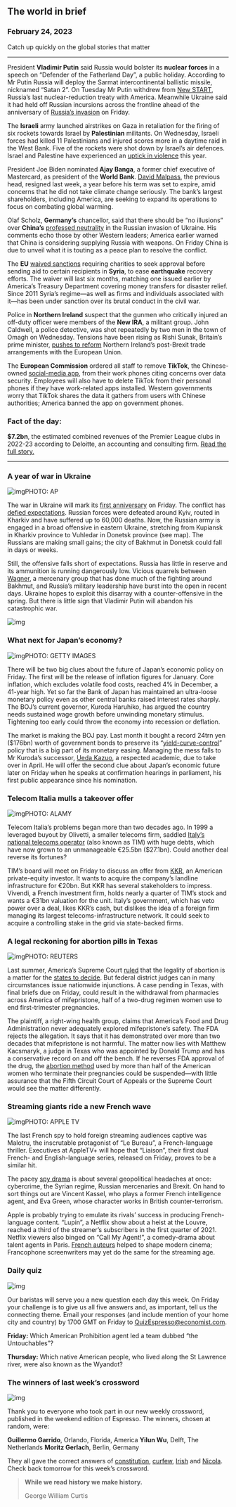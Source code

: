 ## The world in brief

### **February 24, 2023**

Catch up quickly on the global stories that matter

------

President **Vladimir Putin** said Russia would bolster its **nuclear forces** in a speech on “Defender of the Fatherland Day”, a public holiday. According to Mr Putin Russia will deploy the Sarmat intercontinental ballistic missile, nicknamed “Satan 2”. On Tuesday Mr Putin withdrew from [New START](https://www.economist.com/europe/2023/02/21/vladimir-putin-pulls-russia-out-of-its-last-nuclear-arms-control-treaty), Russia’s last nuclear-reduction treaty with America. Meanwhile Ukraine said it had held off Russian incursions across the frontline ahead of the anniversary of [Russia’s invasion](https://www.economist.com/leaders/2023/02/23/how-to-win-the-hot-war-in-ukraine-and-the-cold-war-that-will-follow-it) on Friday.

The **Israeli** army launched airstrikes on Gaza in retaliation for the firing of six rockets towards Israel by **Palestinian** militants. On Wednesday, Israeli forces had killed 11 Palestinians and injured scores more in a daytime raid in the West Bank. Five of the rockets were shot down by Israel’s air defences. Israel and Palestine have experienced an [uptick in violence](https://www.economist.com/middle-east-and-africa/2022/11/10/a-netanyahu-government-may-raise-the-temperature-in-a-boiling-west-bank) this year.

President Joe Biden nominated **Ajay Banga**, a former chief executive of Mastercard, as president of the **World Bank**. [David Malpass](https://www.economist.com/finance-and-economics/2023/02/16/the-world-banks-embattled-chief-steps-down), the previous head, resigned last week, a year before his term was set to expire, amid concerns that he did not take climate change seriously. The bank’s largest shareholders, including America, are seeking to expand its operations to focus on combating global warming.

Olaf Scholz, **Germany’s** chancellor, said that there should be “no illusions” over **China’s** [professed neutrality](https://www.economist.com/china/2023/02/20/the-conflict-in-ukraine-risks-inflaming-the-sino-american-rivalry) in the Russian invasion of Ukraine. His comments echo those by other Western leaders; America earlier warned that China is considering supplying Russia with weapons. On Friday China is due to unveil what it is touting as a peace plan to resolve the conflict.

The **EU** [waived sanctions](https://www.economist.com/middle-east-and-africa/2023/02/16/bashar-al-assad-does-not-want-to-let-a-calamity-go-to-waste) requiring charities to seek approval before sending aid to certain recipients in **Syria**, to ease **earthquake** recovery efforts. The waiver will last six months, matching one issued earlier by America’s Treasury Department covering money transfers for disaster relief. Since 2011 Syria’s regime—as well as firms and individuals associated with it—has been under sanction over its brutal conduct in the civil war.

Police in **Northern Ireland** suspect that the gunmen who critically injured an off-duty officer were members of the **New IRA**, a militant group. John Caldwell, a police detective, was shot repeatedly by two men in the town of Omagh on Wednesday. Tensions have been rising as Rishi Sunak, Britain’s prime minister, [pushes to reform](https://www.economist.com/britain/2023/02/22/rishi-sunaks-uphill-struggle-to-make-brexit-work-in-northern-ireland) Northern Ireland’s post-Brexit trade arrangements with the European Union.

The **European Commission** ordered all staff to remove **TikTok**, the Chinese-owned [social-media app](https://www.google.com/search?q=the+economist+who+is+afraid+of+tiktok&rlz=1C1CHBF_en-GBGB1026GB1026&oq=the+economist+who's+afraid+o&aqs=chrome.1.69i57j0i22i30i625.5107j0j7&sourceid=chrome&ie=UTF-8), from their work phones citing concerns over data security. Employees will also have to delete TikTok from their personal phones if they have work-related apps installed. Western governments worry that TikTok shares the data it gathers from users with Chinese authorities; America banned the app on government phones.



### **Fact of the day:** 

**$7.2bn**, the estimated combined revenues of the Premier League clubs in 2022-23 according to Deloitte, an accounting and consulting firm. [Read the full story.](https://www.economist.com/britain/2023/02/23/the-british-government-hopes-a-regulator-can-save-football-from-folly)



------



### A year of war in Ukraine

![img](https://niceboy.online/insight/public/Espresso/PHOTOS/20230225_dap342.jpg)PHOTO: AP

The war in Ukraine will mark its [first anniversary](https://www.economist.com/leaders/2023/02/23/how-to-win-the-hot-war-in-ukraine-and-the-cold-war-that-will-follow-it) on Friday. The conflict has [defied expectations](https://www.economist.com/graphic-detail/2023/02/17/a-year-of-war-in-ukraine-in-maps). Russian forces were defeated around Kyiv, routed in Kharkiv and have suffered up to 60,000 deaths. Now, the Russian army is engaged in a broad offensive in eastern Ukraine, stretching from Kupiansk in Kharkiv province to Vuhledar in Donetsk province (see map). The Russians are making small gains; the city of Bakhmut in Donetsk could fall in days or weeks.

Still, the offensive falls short of expectations. Russia has little in reserve and its ammunition is running dangerously low. Vicious quarrels between [Wagner](https://www.economist.com/the-economist-explains/2022/03/07/what-is-the-wagner-group-russias-mercenary-organisation), a mercenary group that has done much of the fighting around Bakhmut, and Russia’s military leadership have burst into the open in recent days. Ukraine hopes to exploit this disarray with a counter-offensive in the spring. But there is little sign that Vladimir Putin will abandon his catastrophic war.

![img](https://niceboy.online/insight/public/Espresso/PHOTOS/20230225_DAM985.jpg)



### What next for Japan’s economy?

![img](https://niceboy.online/insight/public/Espresso/PHOTOS/20230225_dap340.jpg)PHOTO: GETTY IMAGES

There will be two big clues about the future of Japan’s economic policy on Friday. The first will be the release of inflation figures for January. Core inflation, which excludes volatile food costs, reached 4% in December, a 41-year high. Yet so far the Bank of Japan has maintained an ultra-loose monetary policy even as other central banks raised interest rates sharply. The BOJ’s current governor, Kuroda Haruhiko, has argued the country needs sustained wage growth before unwinding monetary stimulus. Tightening too early could throw the economy into recession or deflation.

The market is making the BOJ pay. Last month it bought a record 24trn yen ($176bn) worth of government bonds to preserve its “[yield-curve-control](https://www.economist.com/finance-and-economics/2023/01/18/japans-extraordinarily-expensive-defence-of-its-monetary-policy)” policy that is a big part of its monetary easing. Managing the mess falls to Mr Kuroda’s successor, [Ueda Kazuo](https://www.economist.com/finance-and-economics/2023/02/14/the-bank-of-japans-new-governor-ueda-kazuo-marks-a-break-with-tradition), a respected academic, due to take over in April. He will offer the second clue about Japan’s economic future later on Friday when he speaks at confirmation hearings in parliament, his first public appearance since his nomination.



### Telecom Italia mulls a takeover offer

![img](https://niceboy.online/insight/public/Espresso/PHOTOS/20230225_dap344.jpg)PHOTO: ALAMY

Telecom Italia’s problems began more than two decades ago. In 1999 a leveraged buyout by Olivetti, a smaller telecoms firm, saddled [Italy’s national telecoms operator](https://www.economist.com/business/2019/03/28/elliott-and-vivendi-fight-over-telecom-italia) (also known as TIM) with huge debts, which have now grown to an unmanageable €25.5bn ($27.1bn). Could another deal reverse its fortunes?

TIM’s board will meet on Friday to discuss an offer from [KKR](https://www.economist.com/business/2021/11/27/kkr-bids-for-telecom-italia-in-a-mammoth-private-equity-deal), an American private-equity investor. It wants to acquire the company’s landline infrastructure for €20bn. But KKR has several stakeholders to impress. Vivendi, a French investment firm, holds nearly a quarter of TIM’s stock and wants a €31bn valuation for the unit. Italy’s government, which has veto power over a deal, likes KKR’s cash, but dislikes the idea of a foreign firm managing its largest telecoms-infrastructure network. It could seek to acquire a controlling stake in the grid via state-backed firms.



### A legal reckoning for abortion pills in Texas

![img](https://niceboy.online/insight/public/Espresso/PHOTOS/20230225_dap345.jpg)PHOTO: REUTERS

Last summer, America’s Supreme Court [ruled](https://www.economist.com/united-states/2022/09/08/the-demise-of-roe-v-wade-has-fired-up-the-democrats) that the legality of abortion is a matter for the [states to decide](https://www.economist.com/united-states/2019/05/16/alabamas-lawmakers-want-to-challenge-roe-v-wade). But federal district judges can in many circumstances issue nationwide injunctions. A case pending in Texas, with final briefs due on Friday, could result in the withdrawal from pharmacies across America of mifepristone, half of a two-drug regimen women use to end first-trimester pregnancies.

The plaintiff, a right-wing health group, claims that America’s Food and Drug Administration never adequately explored mifepristone’s safety. The FDA rejects the allegation. It says that it has demonstrated over more than two decades that mifepristone is not harmful. The matter now lies with Matthew Kacsmaryk, a judge in Texas who was appointed by Donald Trump and has a conservative record on and off the bench. If he reverses FDA approval of the drug, the [abortion method](https://www.economist.com/graphic-detail/2022/06/24/americans-do-not-realise-how-safe-abortions-are) used by more than half of the American women who terminate their pregnancies could be suspended—with little assurance that the Fifth Circuit Court of Appeals or the Supreme Court would see the matter differently.



### Streaming giants ride a new French wave

![img](https://niceboy.online/insight/public/Espresso/PHOTOS/20230225_dap347.jpg)PHOTO: APPLE TV

The last French spy to hold foreign streaming audiences captive was Malotru, the inscrutable protagonist of “Le Bureau”, a French-language thriller. Executives at AppleTV+ will hope that “Liaison”, their first dual French- and English-language series, released on Friday, proves to be a similar hit.

The pacey [spy drama](https://www.economist.com/culture/2022/12/14/a-spy-among-friends-dramatises-the-treachery-of-kim-philby) is about several geopolitical headaches at once: cybercrime, the Syrian regime, Russian mercenaries and Brexit. On hand to sort things out are Vincent Kassel, who plays a former French intelligence agent, and Eva Green, whose character works in British counter-terrorism.

Apple is probably trying to emulate its rivals’ success in producing French-language content. “Lupin”, a Netflix show about a heist at the Louvre, reached a third of the streamer’s subscribers in the first quarter of 2021. Netflix viewers also binged on “Call My Agent!”, a comedy-drama about talent agents in Paris. [French auteurs](https://www.economist.com/culture/2022/09/14/jean-luc-godard-expanded-the-possibilities-of-cinema) helped to shape modern cinema; Francophone screenwriters may yet do the same for the streaming age.



### Daily quiz

![img](https://niceboy.online/insight/public/Espresso/PHOTOS/QuizNEW_108.jpeg)

Our baristas will serve you a new question each day this week. On Friday your challenge is to give us all five answers and, as important, tell us the connecting theme. Email your responses (and include mention of your home city and country) by 1700 GMT on Friday to [QuizEspresso@economist.com](https://mail.google.com/mail/?view=cm&fs=1&tf=1&to=QuizEspresso@economist.com).

**Friday:** Which American Prohibition agent led a team dubbed “the Untouchables”?

**Thursday:** Which native American people, who lived along the St Lawrence river, were also known as the Wyandot?



### The winners of last week’s crossword

![img](https://niceboy.online/insight/public/Espresso/PHOTOS/Crossword_13.jpg)

Thank you to everyone who took part in our new weekly crossword, published in the weekend edition of Espresso. The winners, chosen at random, were:

**Guillermo Garrido**, Orlando, Florida, America
**Yilun Wu**, Delft, The Netherlands
**Moritz Gerlach**, Berlin, Germany

They all gave the correct answers of [constitution](https://www.economist.com/leaders/2023/02/15/israels-proposed-legal-reforms-are-a-dreadful-answer-to-a-real-problem), [curfew](https://www.economist.com/united-states/2023/02/16/in-the-wake-of-violence-american-cities-resort-to-youth-curfews), [Irish](https://www.economist.com/china/2023/02/14/how-chinas-police-are-ensnaring-thousands-of-suspects-abroad) and [Nicola](https://www.economist.com/leaders/2023/02/15/nicola-sturgeons-resignation-is-part-of-britains-great-moderation). Check back tomorrow for this week’s crossword.



> **While we read history we make history.**
>
> George William Curtis





